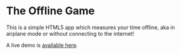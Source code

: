 # The Offline Game

This is a simple HTML5 app which measures your time offline, aka in airplane mode or without connecting to the internet!

A live demo is [available here](https://jamesmurdza.github.io/theofflinegame/).
